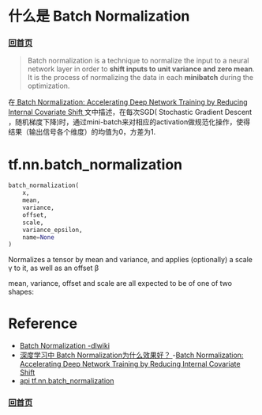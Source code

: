 # 什么是 Batch Normalization
### [回首页](../README.md)

> Batch normalization is a technique to normalize the input to a neural network layer in order to **shift inputs to unit variance and zero mean**. It is the process of normalizing the data in each **minibatch** during the optimization.

在[ Batch Normalization: Accelerating Deep Network Training by Reducing Internal Covariate Shift ](https://arxiv.org/abs/1502.03167)文中描述，在每次SGD( Stochastic Gradient Descent ，随机梯度下降)时，通过mini-batch来对相应的activation做规范化操作，使得结果（输出信号各个维度）的均值为0，方差为1.

# tf.nn.batch_normalization

```python
batch_normalization(
    x,
    mean,
    variance,
    offset,
    scale,
    variance_epsilon,
    name=None
)
```

 Normalizes a tensor by mean and variance, and applies (optionally) a scale γ to it, as well as an offset β

mean, variance, offset and scale are all expected to be of one of two shapes:



# Reference
- [Batch Normalization -dlwiki](http://dlwiki.org/index.php/Batch_Normalization)
- [深度学习中 Batch Normalization为什么效果好？ ](https://www.zhihu.com/question/38102762)
-[Batch Normalization: Accelerating Deep Network Training by Reducing Internal Covariate Shift](https://arxiv.org/abs/1502.03167)
- [api tf.nn.batch_normalization ]( https://www.tensorflow.org/api_docs/python/tf/nn/batch_normalization )

### [回首页](../README.md)
